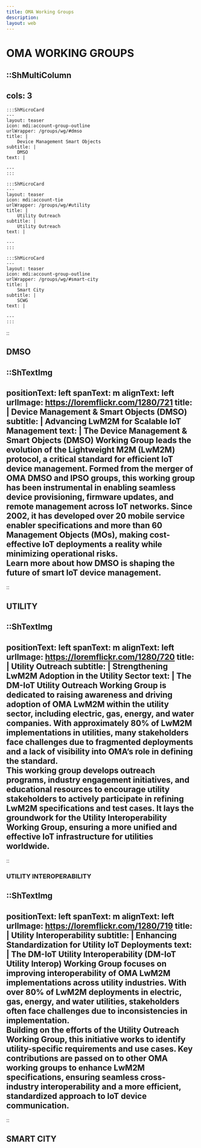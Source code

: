 ```yaml
---
title: OMA Working Groups
description:
layout: web
---
```

# OMA WORKING GROUPS

::ShMultiColumn
---
cols: 3
---

    :::ShMicroCard
    ---
    layout: teaser
    icon: mdi:account-group-outline
    urlWrapper: /groups/wg/#dmso
    title: |
        Device Management Smart Objects
    subtitle: |
        DMSO
    text: |
        
    ---
    :::

    :::ShMicroCard
    ---
    layout: teaser
    icon: mdi:account-tie
    urlWrapper: /groups/wg/#utility
    title: |
        Utility Outreach
    subtitle: |
        Utility Outreach
    text: |
       
    ---
    :::

    :::ShMicroCard
    ---
    layout: teaser
    icon: mdi:account-group-outline
    urlWrapper: /groups/wg/#smart-city
    title: |
        Smart City
    subtitle: |
        SCWG
    text: |
        
    ---
    :::

::

## DMSO
::ShTextImg
---
positionText: left
spanText: m
alignText: left
urlImage: https://loremflickr.com/1280/721
title: |
  Device Management & Smart Objects (DMSO)
subtitle: |
  Advancing LwM2M for Scalable IoT Management
text: |
  The **Device Management & Smart Objects (DMSO)** Working Group leads the evolution of the **Lightweight M2M (LwM2M)** protocol, a critical standard for efficient IoT device management. Formed from the merger of OMA DMSO and IPSO groups, this working group has been instrumental in enabling seamless **device provisioning, firmware updates, and remote management** across IoT networks. Since 2002, it has developed over 20 mobile service enabler specifications and more than 60 Management Objects (MOs), making **cost-effective IoT deployments a reality** while minimizing operational risks.  
  Learn more about how DMSO is shaping the future of **smart IoT device management**.
---
::

## UTILITY

::ShTextImg
---
positionText: left
spanText: m
alignText: left
urlImage: https://loremflickr.com/1280/720
title: |
  Utility Outreach
subtitle: |
  Strengthening LwM2M Adoption in the Utility Sector
text: |
  The **DM-IoT Utility Outreach Working Group** is dedicated to raising awareness and driving adoption of **OMA LwM2M** within the utility sector, including **electric, gas, energy, and water companies**. With approximately **80% of LwM2M implementations in utilities**, many stakeholders face challenges due to fragmented deployments and a lack of visibility into OMA’s role in defining the standard.  
  This working group develops **outreach programs, industry engagement initiatives, and educational resources** to encourage utility stakeholders to actively participate in refining **LwM2M specifications and test cases**. It lays the groundwork for the **Utility Interoperability Working Group**, ensuring a more unified and effective IoT infrastructure for utilities worldwide.
---
::

### UTILITY INTEROPERABILITY

::ShTextImg
---
positionText: left
spanText: m
alignText: left
urlImage: https://loremflickr.com/1280/719
title: |
  Utility Interoperability
subtitle: |
  Enhancing Standardization for Utility IoT Deployments
text: |
  The **DM-IoT Utility Interoperability (DM-IoT Utility Interop) Working Group** focuses on **improving interoperability** of **OMA LwM2M implementations** across utility industries. With over **80% of LwM2M deployments in electric, gas, energy, and water utilities**, stakeholders often face challenges due to inconsistencies in implementation.  
  Building on the efforts of the **Utility Outreach Working Group**, this initiative works to **identify utility-specific requirements and use cases**. Key contributions are passed on to other **OMA working groups** to enhance LwM2M specifications, ensuring seamless **cross-industry interoperability** and a **more efficient, standardized approach to IoT device communication**.
---
::

## SMART CITY